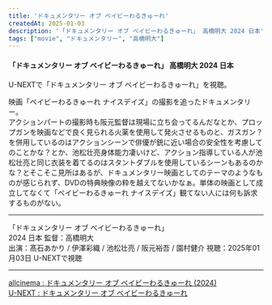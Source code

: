 ```yaml
---
title: 'ドキュメンタリー オブ ベイビーわるきゅーれ'
createdAt: 2025-01-03
description: '「ドキュメンタリー オブ ベイビーわるきゅーれ」 高橋明大 2024 日本'
tags: ["movie", "ドキュメンタリー", "高橋明大"]
---
```


#### 「ドキュメンタリー オブ ベイビーわるきゅーれ」 高橋明大 2024 日本

U-NEXTで「ドキュメンタリー オブ ベイビーわるきゅーれ」を視聴。

映画「ベイビーわるきゅーれ ナイスデイズ」の撮影を追ったドキュメンタリー。  
アクションパートの撮影時も阪元監督は現場に立ち会ってるんだなとか、プロップガンを映画などで良く見られる火薬を使用して発火させるものと、ガスガン？を併用しているのはアクションシーンで俳優が銃に近い場合の安全性を考慮してのことかな？とか、池松壮亮身体能力凄いけど、アクション指導している人が池松壮亮と同じ衣装を着てるのはスタントダブルを使用しているシーンもあるのかな？とそこそこ見所はあるが、ドキュメンタリー映画としてのテーマのようなものが感じられず、DVDの特典映像の粋を越えてないかなぁ。単体の映画として成立してなくて「ベイビーわるきゅーれ ナイスデイズ」観てない人には何も訴求するものがない。

---
「ドキュメンタリー オブ ベイビーわるきゅーれ」  
2024 日本
監督：高橋明大    
出演：髙石あかり / 伊澤彩織 / 池松壮亮 / 阪元裕吾 / 園村健介
視聴：2025年01月03日 U-NEXTで視聴  

---

[allcinema : ドキュメンタリー オブ ベイビーわるきゅーれ \(2024\)](https://www.allcinema.net/cinema/396450)  
[U-NEXT : ドキュメンタリー オブ ベイビーわるきゅーれ](https://video-share.unext.jp/video/title/SID0159280?utm_source=copy&utm_medium=social&utm_campaign=nonad-sns&rid=PM045240761)
